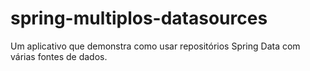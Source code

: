 # spring-multiplos-datasources
Um aplicativo que demonstra como usar repositórios Spring Data com várias fontes de dados.
